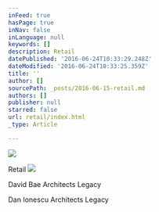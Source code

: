 ```yaml
---
inFeed: true
hasPage: true
inNav: false
inLanguage: null
keywords: []
description: Retail
datePublished: '2016-06-24T10:33:29.248Z'
dateModified: '2016-06-24T10:33:25.359Z'
title: ''
author: []
sourcePath: _posts/2016-06-15-retail.md
authors: []
publisher: null
starred: false
url: retail/index.html
_type: Article

---
```

![](https://the-grid-user-content.s3-us-west-2.amazonaws.com/63bd80db-5357-4d68-8f50-fd201b9ba0ea.jpg)

Retail
![](https://the-grid-user-content.s3-us-west-2.amazonaws.com/77ee9218-f6c2-42b7-a18d-fa37314f22b3.jpg)

David Bae Architects Legacy

Dan Ionescu Architects Legacy